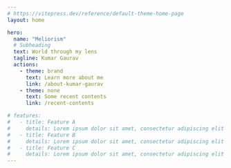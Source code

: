 ```yaml
---
# https://vitepress.dev/reference/default-theme-home-page
layout: home

hero:
  name: "Meliorism"
  # Subheading
  text: World through my lens
  tagline: Kumar Gaurav
  actions:
    - theme: brand
      text: Learn more about me
      link: /about-kumar-gaurav
    - theme: none
      text: Some recent contents
      link: /recent-contents

# features:
#   - title: Feature A
#     details: Lorem ipsum dolor sit amet, consectetur adipiscing elit
#   - title: Feature B
#     details: Lorem ipsum dolor sit amet, consectetur adipiscing elit
#   - title: Feature C
#     details: Lorem ipsum dolor sit amet, consectetur adipiscing elit
---
```


